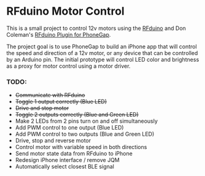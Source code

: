 # RFduino Motor Control

This is a small project to control 12v motors using the [RFduino](http://rfduino.com/ "RFduino") and Don Coleman's [RFduino Plugin for PhoneGap](https://github.com/don/cordova-plugin-rfduino/ "RFduino Plugin for PhoneGap"). 

The project goal is to use PhoneGap to build an iPhone app that will control the speed and direction of a 12v motor, or any device that can be controlled by an Arduino pin. The initial prototype will control LED color and brightness as a proxy for motor control using a motor driver.

### TODO:
-  ~~Communicate with RFduino~~
-  ~~Toggle 1 output correctly (Blue LED)~~
-  ~~Drive and stop motor~~
-  ~~Toggle 2 outputs correctly (Blue and Green LED)~~
- Make 2 LEDs from 2 pins turn on and off simultaneously
- Add PWM control to one output (Blue LED)
- Add PWM control to two outputs (Blue and Green LED)
- Drive, stop and reverse motor
- Control motor with variable speed in both directions
- Send motor state data from RFduino to iPhone
- Redesign iPhone interface / remove JQM
- Automatically select closest BLE signal

